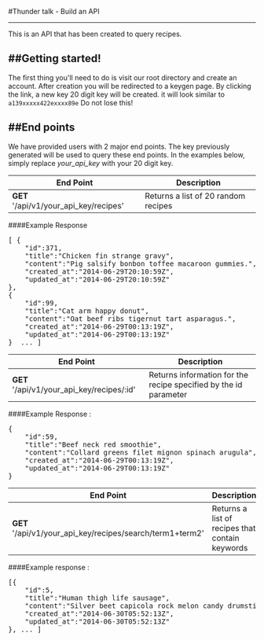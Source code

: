 #Thunder talk - Build an API
****************************

This is an API that has been created to query recipes.


##Getting started!
------------------

The first thing you'll need to do is visit our root directory and create an account. After creation you will be redirected to a keygen page. By clicking the link, a new key 20 digit key will be created.  it will look similar to <code>a139xxxxx422exxxx89e</code> Do not lose this!


##End points
------------
We have provided users with 2 major end points. The key previously generated will be used to query these end points.  In the examples below, simply replace *your_api_key* with your 20 digit key.

| End Point | Description |
|-----------|-------------|
| **GET** '/api/v1/your_api_key/recipes' | Returns a list of 20 random recipes |

####Example Response

<pre>
[ {
	"id":371,
	"title":"Chicken fin strange gravy",
	"content":"Pig salsify bonbon toffee macaroon gummies.",
	"created_at":"2014-06-29T20:10:59Z",
	"updated_at":"2014-06-29T20:10:59Z"
},
{
	"id":99,
	"title":"Cat arm happy donut",
	"content":"Oat beef ribs tigernut tart asparagus.",
	"created_at":"2014-06-29T00:13:19Z",
	"updated_at":"2014-06-29T00:13:19Z"
}  ... ] </pre>

| End Point | Description |
|-----------|-------------|
| **GET** '/api/v1/your_api_key/recipes/:id' | Returns information for the recipe specified by the id parameter |

####Example Response :
<pre>
{
	"id":59,
	"title":"Beef neck red smoothie",
	"content":"Collard greens filet mignon spinach arugula",
	"created_at":"2014-06-29T00:13:19Z",
	"updated_at":"2014-06-29T00:13:19Z"
} </pre>

| End Point | Description |
|-----------|-------------|
| **GET** '/api/v1/your_api_key/recipes/search/term1+term2' | Returns a list of recipes that contain keywords |

####Example response :
<pre>
[{
	"id":5,
	"title":"Human thigh life sausage",
	"content":"Silver beet capicola rock melon candy drumstick ground round azuki bean capicola tenderloin corn azuki bean prosciutto pastrami fruitcake zucchini pastrami plum cupcake pig salami coriander kohlrabi chickweed pancetta chupa chup pancetta caramels pancetta landjaeger grape marshmallow cookie azuki bean jowl potato filet mignon apple pie caramels tail watercress sesame snaps pig chocolate brownie drumstick filet mignon sirloin kohlrabi pastrami salsify lettuce tail gummi bears cupcake tigernut gingerbread biltong landjaeger drumstick bonbon",
	"created_at":"2014-06-30T05:52:13Z",
	"updated_at":"2014-06-30T05:52:13Z"
}, ... ]
</pre>
